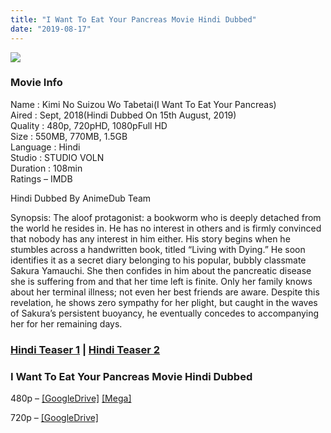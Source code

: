 ```yaml
---
title: "I Want To Eat Your Pancreas Movie Hindi Dubbed"
date: "2019-08-17"
---
```


[![](https://animedubteam.com/wp-content/uploads/2019/08/20190813_104727-1024x577.jpg)](https://animedubteam.com/wp-content/uploads/2019/08/20190813_104727-1024x577.jpg)

### Movie Info

Name : Kimi No Suizou Wo Tabetai(I Want To Eat Your Pancreas)  
Aired : Sept, 2018(Hindi Dubbed On 15th August, 2019)  
Quality : 480p, 720pHD, 1080pFull HD  
Size : 550MB, 770MB, 1.5GB  
Language : Hindi  
Studio : STUDIO VOLN  
Duration : 108min  
Ratings – IMDB

Hindi Dubbed By AnimeDub Team

Synopsis: The aloof protagonist: a bookworm who is deeply detached from the world he resides in. He has no interest in others and is firmly convinced that nobody has any interest in him either. His story begins when he stumbles across a handwritten book, titled “Living with Dying.” He soon identifies it as a secret diary belonging to his popular, bubbly classmate Sakura Yamauchi. She then confides in him about the pancreatic disease she is suffering from and that her time left is finite. Only her family knows about her terminal illness; not even her best friends are aware. Despite this revelation, he shows zero sympathy for her plight, but caught in the waves of Sakura’s persistent buoyancy, he eventually concedes to accompanying her for her remaining days.

### [Hindi Teaser 1](https://youtu.be/sin1v3b34QA) | [Hindi Teaser 2](https://youtu.be/hWPsc3M7qcI)

### I Want To Eat Your Pancreas Movie Hindi Dubbed

480p – [\[GoogleDrive\]](https://gplinks.in/Pancreas480pGd) [\[Mega\]](https://gplinks.in/Pancreas480pmG)

720p – [\[GoogleDrive\]](https://gplink.in/Pancreas720Gd)
